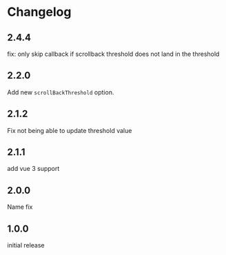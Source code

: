 # Changelog

## 2.4.4

fix: only skip callback if scrollback threshold does not land in the threshold

## 2.2.0

Add new `scrollBackThreshold` option.

## 2.1.2

Fix not being able to update threshold value

## 2.1.1

add vue 3 support

## 2.0.0

Name fix

## 1.0.0

initial release
